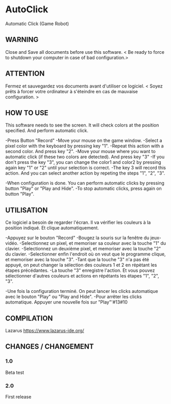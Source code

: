# AutoClick
Automatic Click (Game Robot)

## WARNING

Close and Save all documents before use this software. < Be ready to force to shutdown your computer in case of bad configuration.>

## ATTENTION

Fermez et sauvegardez vos documents avant d'utiliser ce logiciel. < Soyez prêts à forcer votre ordinateur à s'éteindre en cas de mauvaise configuration. >


## HOW TO USE

This software needs to see the screen.
It will check colors at the position specified. 
And perform automatic click.

-Press Button "Record"
-Move your mouse on the game window.
-Select a pixel color with the keyboard by pressing key "1".
-Repeat this action with a second color. And press key "2".
-Move your mouse where you want to automatic click (if these two colors are detected). And press key "3"
-If you don't press the key "3", you can change the color1 and color2 by pressing again key "1" or "2" until your selection is correct.
-The key 3 will record this action. And you can select another action by repeting the steps "1", "2", "3".

-When configuration is done. You can perform automatic clicks by pressing button "Play" or "Play and Hide".
-To stop automatic clicks, press again on button "Play".     


## UTILISATION

Ce logiciel a besoin de regarder l'écran.
Il va vérifier les couleurs à la position indiqué.
Et clique automatiquement.

-Appuyez sur le bouton "Record"
-Bougez la souris sur la fenêtre du jeux-vidéo.
-Selectionnez un pixel, et memoriser sa couleur avec la touche "1" du clavier.
-Selectionnez un deuxième pixel, et memoriser avec la touche "2" du clavier.
-Selectionner enfin l'endroit où on veut que le programme clique, et memoriser avec la touche "3".
-Tant que la touche "3" n'a pas été appuyé, on peut changer la sélection des couleurs 1 et 2 en répètant les étapes précédantes.
-La touche "3" enregistre l'action. Et vous pouvez sélectionner d'autres couleurs et actions en répétants les étapes "1", "2", "3".

-Une fois la configuration terminé. On peut lancer les clicks automatique avec le bouton "Play" ou "Play and Hide".
-Pour arrêter les clicks automatique. Appuyer une nouvelle fois sur "Play"'#13#10


## COMPILATION

Lazarus 
https://www.lazarus-ide.org/

## CHANGES / CHANGEMENT

### 1.0

Beta test

### 2.0

First release